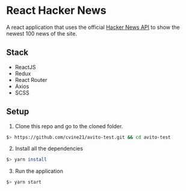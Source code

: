 # React Hacker News
A react application that uses the official <a href="https://github.com/HackerNews/API" target="_blank">Hacker News API</a> to show the newest 100 news of the site.

## Stack
- ReactJS
- Redux
- React Router
- Axios
- SCSS

## Setup
1. Clone this repo and go to the cloned folder.
``` sh
$> https://github.com/cvine21/avito-test.git && cd avito-test
```
2. Install all the dependencies
``` sh
$> yarn install
```
3. Run the application
``` sh
$> yarn start
```
